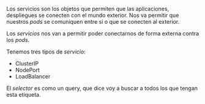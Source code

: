 Los servicios son los objetos que permiten que las aplicaciones, despliegues se conecten con el mundo exterior. Nos va permitir que nuestros _pods_ se comuniquen entre si o que se conecten al exterior.

Los _servicios_ nos van a permitir poder conectarnos de forma externa contra los _pods_.

Tenemos tres tipos de _servicio_:
- ClusterIP
- NodePort
- LoadBalancer

El _selector_ es como un query, que dice voy a buscar a todos los que tengan esta etiqueta.